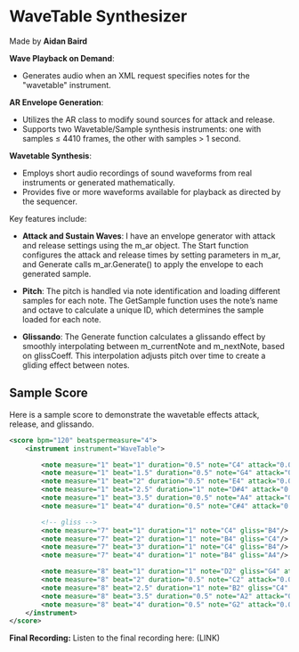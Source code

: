 # WaveTable Synthesizer
Made by **Aidan Baird**

 **Wave Playback on Demand**: 
   - Generates audio when an XML request specifies notes for the "wavetable" instrument.

 **AR Envelope Generation**: 
   - Utilizes the AR class to modify sound sources for attack and release. 
   - Supports two Wavetable/Sample synthesis instruments: one with samples ≤ 4410 frames, the other with samples > 1 second.

 **Wavetable Synthesis**: 
   - Employs short audio recordings of sound waveforms from real instruments or generated mathematically. 
   - Provides five or more waveforms available for playback as directed by the sequencer.

Key features include:

- **Attack and Sustain Waves**: I have an envelope generator with attack and release settings using the m_ar object. The Start function configures the attack and release times by setting    parameters in m_ar, and Generate calls m_ar.Generate() to apply the envelope to each generated sample.

-  **Pitch**: The pitch is handled via note identification and loading different samples for each note. The GetSample function uses the note’s name and octave to calculate a unique ID, which                   determines the sample loaded for each note.

-  **Glissando**: The Generate function calculates a glissando effect by smoothly interpolating between m_currentNote and m_nextNote, based on glissCoeff.
                  This interpolation adjusts pitch over time to create a gliding effect between notes.

## Sample Score
Here is a sample score to demonstrate the wavetable effects attack, release, and glissando.
```xml
<score bpm="120" beatspermeasure="4">
    <instrument instrument="WaveTable">

        <note measure="1" beat="1" duration="0.5" note="C4" attack="0.02" release="0.2"/>
        <note measure="1" beat="1.5" duration="0.5" note="G4" attack="0.02" release="0.2"/>
        <note measure="1" beat="2" duration="0.5" note="E4" attack="0.02" release="0.2"/>
        <note measure="1" beat="2.5" duration="1" note="D#4" attack="0.02" release="0.5"/>
        <note measure="1" beat="3.5" duration="0.5" note="A4" attack="0.02" release="0.2"/>
        <note measure="1" beat="4" duration="0.5" note="C#4" attack="0.02" release="0.2"/>

        <!-- gliss -->
        <note measure="7" beat="1" duration="1" note="C4" gliss="B4"/>
        <note measure="7" beat="2" duration="1" note="B4" gliss="C4"/>
        <note measure="7" beat="3" duration="1" note="C4" gliss="B4"/>
        <note measure="7" beat="4" duration="1" note="B4" gliss="A4"/>

        <note measure="8" beat="1" duration="1" note="D2" gliss="G4" attack="0.02" release="0.5"/>
        <note measure="8" beat="2" duration="0.5" note="C2" attack="0.02" release="0.2"/>
        <note measure="8" beat="2.5" duration="1" note="B2" gliss="C4" attack="0.02" release="0.5"/>
        <note measure="8" beat="3.5" duration="0.5" note="A2" attack="0.02" release="0.2"/>
        <note measure="8" beat="4" duration="0.5" note="G2" attack="0.02" release="0.2"/>
    </instrument>
</score>
```

**Final Recording:** 
Listen to the final recording here: (LINK)
